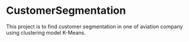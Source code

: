 # CustomerSegmentation
This project is to find customer segmentation in one of aviation company using clustering model K-Means.
